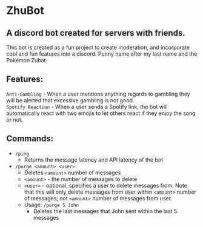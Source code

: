 # ZhuBot

## **A discord bot created for servers with friends.**
This bot is created as a fun project to create moderation, and incorporate cool and fun features into a discord. Punny name after my last name and the Pokémon Zubat.

## **Features:**
`Anti-Gambling` - When a user mentions anything regards to gambling they will be alerted that excessive gambling is not good.\
`Spotify Reaction` - When a user sends a Spotify link, the bot will automatically react with two emojis to let others react if they enjoy the song or not. 
## **Commands:**

- `/ping`
    - Returns the message latency and API latency of the bot
- `/purge <amount> <user>`
    - Deletes `<amount>` number of messages
    - `<amount>` - the number of messages to delete
    - `<user>` - optional, specifies a user to delete messages from. Note that this will only delete messages from user within `<amount>` number of messages; not `<amount>` number of messages from user.
    - Usage: `/purge 5 John` 
        - Deletes the last messages that John sent within the last 5 messages


<!-- ## Acknowledgements:
-   [@Fusion Terror](https://www.youtube.com/@FusionTerror/featured). YouTube tutorials helped with the initial building blocks to the projects and also helpful tutorials teaching. -->
